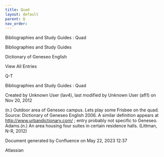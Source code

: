 ```yaml
---
title: Quad
layout: default
parent: Q
nav_order:
---
```


Bibliographies and Study Guides : Quad

Bibliographies and Study Guides

Dictionary of Geneseo English

View All Entries

Q-T

Bibliographies and Study Guides : Quad

Created by  Unknown User (lav4), last modified by  Unknown User (afl1) on Nov 20, 2012

(n.) Outdoor area of Geneseo campus. Lets play some Frisbee on the quad. Source: Dictionary of Geneseo English 2006. A similar definition appears at http://www.urbandictionary.com/ ; entry probably not specific to Geneseo. Adams.(n.) An area housing four suites in certain residence halls. (Littman, N-R, 2012)

Document generated by Confluence on May 22, 2023 12:37

Atlassian

